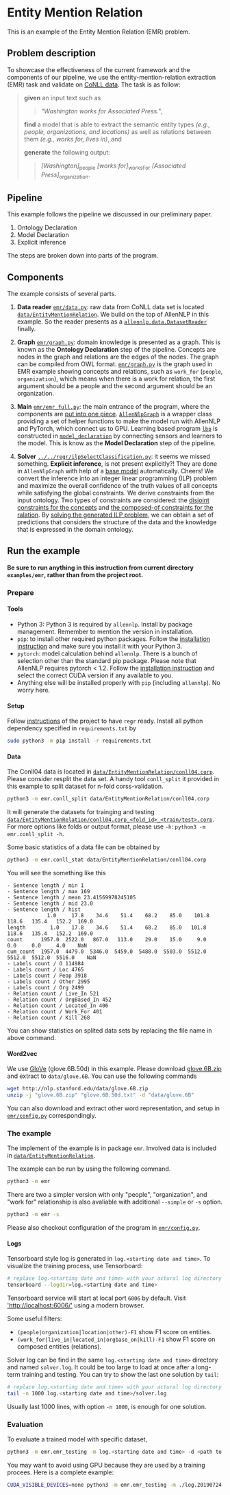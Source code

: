 # Entity Mention Relation

This is an example of the Entity Mention Relation (EMR) problem.

## Problem description

To showcase the effectiveness of the current framework and the components of our pipeline, we use the entity-mention-relation extraction (EMR) task and validate on [CoNLL data](http://cogcomp.org/page/resource_view/43).
The task is as follow:
> **given** an input text such as 
>> *"Washington works for Associated Press."*,
>
> **find** a model that is able to extract the semantic entity types *(e.g., people, organizations, and locations)* as well as relations between them *(e.g., works for, lives in)*, and
>
> **generate** the following output:
>> *[Washington]*<sub>people</sub> *[works for]*<sub>worksFor</sub> *[Associated Press]*<sub>organization</sub>.


[//]: # (description of the problem to be added here)

## Pipeline

This example follows the pipeline we discussed in our preliminary paper.
1. Ontology Declaration
2. Model Declaration
3. Explicit inference

The steps are broken down into parts of the program.

## Components

The example consists of several parts.

1. **Data reader** [`emr/data.py`](emr/data.py): raw data from CoNLL data set is located [`data/EntityMentionRelation`](data/EntityMentionRelation). We build on the top of AllenNLP in this example. So the reader presents as a [`allennlp.data.DatasetReader`](emr/data.py) finally.

2. **Graph** [`emr/graph.py`](emr/graph.py): domain knowledge is presented as a graph. This is known as the **Ontology Declaration** step of the pipeline.
Concepts are nodes in the graph and relations are the edges of the nodes. The graph can be compiled from OWL format.
[`emr/graph.py`](emr/graph.py) is the graph used in EMR example showing concepts and relations, such as `work_for` (`people`, `organization`), which means when there is a work for relation, the first argument should be a people and the second argument should be an organization. 

3. **Main** [`emr/emr_full.py`](emr/emr_full.py): the main entrance of the program, where the components are [put into one piece](emr/emr_full.py). [`AllenNlpGraph`](emr/emr_full.py) is a wrapper class providing a set of helper functions to make the model run with AllenNLP and PyTorch, which connect us to GPU. Learning based program [`lbp`](emr/emr_full.py) is constructed in [`model_declaration`](emr/emr_full.py) by connecting sensors and learners to the model. This is know as the **Model Declaration** step of the pipeline.

4. **Solver** [`../../regr/ilpSelectClassification.py`](../../regr/solver/ilpSelectClassification.py): it seems we missed something. **Explicit inference**, is not present explicitly?!
They are done in `AllenNlpGraph` with help of a [base model](../../regr/graph/allennlp/model.py) automatically. Cheers!
We convert the inference into an integer linear programming (ILP) problem and maximize the overall confidence of the truth values of all concepts while satisfying the global constraints.
We derive constraints from the input ontology.
Two types of constraints are considered: the [disjoint constraints for the concepts](../../regr/solver/ilpSelectClassification.py) and [the composed-of constraints for the ralation](../../regr/solver/ilpSelectClassification.py).
By [solving the generated ILP problem](../../regr/solver/ilpSelectClassification.py), we can obtain a set of predictions that considers the structure of the data and the knowledge that is expressed in the domain ontology.


## Run the example

**Be sure to run anything in this instruction from current directory `examples/emr`, rather than from the project root.**

### Prepare

#### Tools

* Python 3: Python 3 is required by `allennlp`. Install by package management. Remember to mention the version in installation.
* `pip`: to install other required python packages. Follow the [installation instruction](https://pip.pypa.io/en/stable/installing/) and make sure you install it with your Python 3.
* `pytorch`: model calculation behind `allennlp`. There is a bunch of selection other than the standard pip package. Please note that AllenNLP requires pytorch < 1.2.
Follow the [installation instruction](https://pytorch.org/get-started/locally/) and select the correct CUDA version if any available to you.
* Anything else will be installed properly with `pip` (including `allennlp`). No worry here.

#### Setup

Follow [instructions](../../README.md#prerequirements-and-setups) of the project to have `regr` ready.
Install all python dependency specified in `requirements.txt` by
```bash
sudo python3 -m pip install -r requirements.txt
```

#### Data

The Conll04 data is located in [`data/EntityMentionRelation/conll04.corp`](data/EntityMentionRelation/conll04.corp).
Please consider resplit the data set.
A handy tool `conll_split` it provided in this example to split dataset for n-fold corss-validation.
```bash
python3 -m emr.conll_split data/EntityMentionRelation/conll04.corp
```

It will generate the datasets for trainging and testing [`data/EntityMentionRelation/conll04.corp_<fold_id>_<train/test>.corp`](data/EntityMentionRelation/).
For more options like folds or output format, please use `-h`: `python3 -m emr.conll_split -h`.


Some basic statistics of a data file can be obtained by
```bash
python3 -m emr.conll_stat data/EntityMentionRelation/conll04.corp
```
You will see the something like this
```
- Sentence length / min 1
- Sentence length / max 169
- Sentence length / mean 23.41569978245105
- Sentence length / mid 23.0
- Sentence length / hist
             1.0     17.8    34.6    51.4    68.2    85.0    101.8   118.6   135.4   152.2  169.0
length        1.0    17.8    34.6    51.4    68.2    85.0   101.8   118.6   135.4   152.2  169.0
count      1957.0  2522.0   867.0   113.0    29.0    15.0     9.0     0.0     0.0     4.0    NaN
cum_count  1957.0  4479.0  5346.0  5459.0  5488.0  5503.0  5512.0  5512.0  5512.0  5516.0    NaN
- Labels count / O 114984
- Labels count / Loc 4765
- Labels count / Peop 3918
- Labels count / Other 2995
- Labels count / Org 2499
- Relation count / Live_In 521
- Relation count / OrgBased_In 452
- Relation count / Located_In 406
- Relation count / Work_For 401
- Relation count / Kill 268
```
You can show statistics on splited data sets by replacing the file name in above command.

#### Word2vec

We use [GloVe](https://nlp.stanford.edu/projects/glove/) (glove.6B.50d) in this example.
Please download [glove.6B.zip](http://nlp.stanford.edu/data/glove.6B.zip) and extract to `data/glove.6B`.
You can use the following commands
```bash
wget http://nlp.stanford.edu/data/glove.6B.zip
unzip -j "glove.6B.zip" "glove.6B.50d.txt" -d "data/glove.6B"
```
You can also download and extract other word representation, and setup in [`emr/config.py`](emr/config.py) correspondingly.

### The example

The implement of the example is in package `emr`. Involved data is included in [`data/EntityMentionRelation`](data/EntityMentionRelation).

The example can be run by using the following command.
```bash
python3 -m emr
```

There are two a simpler version with only "people", "organization", and "work for" relationship is also avaliable with additional `--simple` or `-s` option.
```bash
python3 -m emr -s
```

Please also checkout configuration of the program in [`emr/config.py`](emr/config.py).


#### Logs

Tensorboard style log is generated in `log.<starting date and time>`. To visualize the training process, use Tensorboard:
```bash
# replace log.<starting date and time> with your actural log directory
tensorboard --logdir=log.<starting date and time>
```


Tensorboard service will start at local port `6006` by default. Visit ['http://localhost:6006/'](http://localhost:6006/) using a modern browser.

Some useful filters:
* `(people|organization|location|other)-F1` show F1 score on entities.
* `(work_for|live_in|located_in|orgbase_on|kill)-F1` show F1 score on composed entities (relations).

Solver log can be find in the same `log.<starting date and time>` directory and named `solver.log`. It could be too large to load at once after a long-term training and testing. You can try to show the last one solution by `tail`:
```bash
# replace log.<starting date and time> with your actural log directory
tail -n 1000 log.<starting date and time>/solver.log
```
Usually last 1000 lines, with option `-n 1000`, is enough for one solution.


### Evaluation

To evaluate a trained model with specific dataset,
```bash
python3 -m emr.emr_testing -m log.<starting date and time> -d <path to data corp> -b <batch size>
```
You may want to avoid using GPU because they are used by a training procees. Here is a complete example:
```bash
CUDA_VISIBLE_DEVICES=none python3 -m emr.emr_testing -m ./log.20190724-174229 -d ./data/EntityMentionRelation/conll04.corp_1_test.corp -b=16
```
